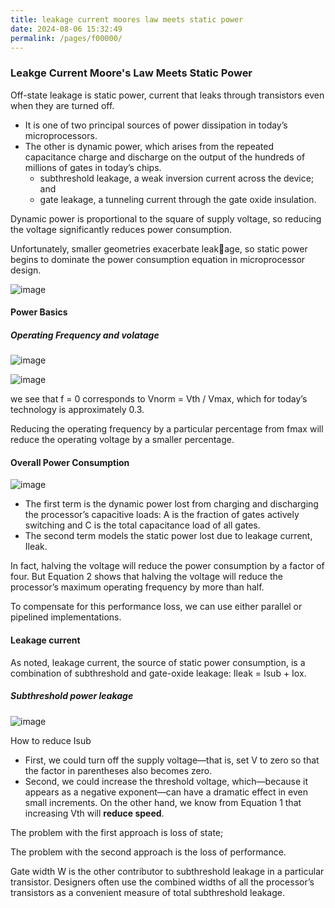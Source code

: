```yaml
---
title: leakage current moores law meets static power
date: 2024-08-06 15:32:49
permalink: /pages/f00000/
---
```


### Leakge Current Moore's Law Meets Static Power

Off-state leakage is static power, current that leaks through transistors even when they are turned off.

- It is one of two principal sources of power dissipation in today’s microprocessors.
- The other is dynamic power, which arises from the repeated capacitance charge and discharge on the output of the hundreds of millions of gates in today’s chips.
  - subthreshold leakage, a weak inversion current across the device; and
  - gate leakage, a tunneling current through the gate oxide insulation.
 
Dynamic power is proportional to the square of supply voltage, so reducing the voltage significantly reduces power consumption. 
 
Unfortunately, smaller geometries exacerbate leakage, so static power begins to dominate the power consumption equation in microprocessor design.
 
![image](https://github.com/user-attachments/assets/425a5835-590f-4415-96ec-e549e7b57d3f)

#### Power Basics
##### Operating Frequency and volatage

![image](https://github.com/user-attachments/assets/98eb3e6f-53d7-4e9a-84b9-d7bf5fe08995)

![image](https://github.com/user-attachments/assets/6898c71c-4dbd-418d-8570-09cbda83248a)

we see that f = 0 corresponds to Vnorm = Vth / Vmax, which for today’s technology is approximately 0.3.

Reducing the operating frequency by a particular percentage from fmax will reduce the operating voltage by a smaller percentage.

#### Overall Power Consumption

![image](https://github.com/user-attachments/assets/108c42d9-b548-40c4-9836-8c8e4a5a367e)

- The first term is the dynamic power lost from charging and discharging the processor’s capacitive loads: A is the fraction of gates actively switching and C is the total capacitance load of all gates. 
- The second term models the static power lost due to leakage current, Ileak.

In fact, halving the voltage will reduce the power consumption by a factor of four. But Equation 2 shows that halving the voltage will reduce the processor’s maximum operating frequency by more than half.

To compensate for this performance loss, we can use either parallel or pipelined implementations.

#### Leakage current

As noted, leakage current, the source of static power consumption, is a combination of subthreshold and gate-oxide leakage: Ileak = Isub + Iox.

##### Subthreshold power leakage

![image](https://github.com/user-attachments/assets/2b4d9239-44c8-4d18-8ea1-0940729496e7)

How to reduce Isub
- First, we could turn off the supply voltage—that is, set V to zero so that the factor in parentheses also becomes zero.
- Second, we could increase the threshold voltage, which—because it appears as a negative exponent—can have a dramatic effect in even small increments. On the other hand, we know from Equation 1 that increasing Vth will **reduce speed**.

The problem with the first approach is loss of state;

The problem with the second approach is the loss of performance.


Gate width W is the other contributor to subthreshold leakage in a particular transistor. Designers often use the combined widths of all the processor’s transistors as a convenient measure of total subthreshold leakage.









